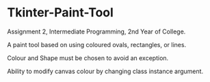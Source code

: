 # Tkinter-Paint-Tool
Assignment 2, Intermediate Programming, 2nd Year of College.

A paint tool based on using coloured ovals, rectangles, or lines.

Colour and Shape must be chosen to avoid an exception.

Ability to modify canvas colour by changing class instance argument.
